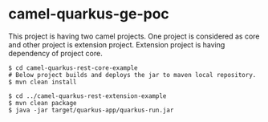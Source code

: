 # camel-quarkus-ge-poc
This project is having two camel projects. One project is considered as core and other project is extension project. Extension project is having dependency of project core.


```shell
$ cd camel-quarkus-rest-core-example
# Below project builds and deploys the jar to maven local repository.
$ mvn clean install

$ cd ../camel-quarkus-rest-extension-example
$ mvn clean package
$ java -jar target/quarkus-app/quarkus-run.jar
```


